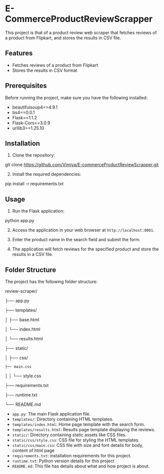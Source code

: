# E-CommerceProductReviewScrapper

This project is that of a product review web scraper that fetches reviews of a product from Flipkart, and stores the results in CSV file.

## Features

- Fetches reviews of a product from Flipkart
- Stores the results in CSV format

## Prerequisites

Before running the project, make sure you have the following installed:

- beautifulsoup4==4.9.1
- bs4==0.0.1
- Flask==1.1.2
- Flask-Cors==3.0.9
- urllib3==1.25.10

## Installation

1. Clone the repository:

git clone https://github.com/Vimiya/E-commerceProductReviewScrapper.git


2. Install the required dependencies:

pip install -r requirements.txt



## Usage

1. Run the Flask application:

python app.py

2. Access the application in your web browser at `http://localhost:8001`.

3. Enter the product name in the search field and submit the form.

4. The application will fetch reviews for the specified product and store the results in a CSV file.

## Folder Structure

The project has the following folder structure:

review-scraper/

├── app.py

├── templates/

│ ├── base.html

│ └── index.html

│ └── results.html

├── static/

│ ├── css/ 

    ├── main.css
    
│ │ └── style.css

├── requirements.txt

├── runtime.txt

└── README.md


- `app.py`: The main Flask application file.
- `templates/`: Directory containing HTML templates.
- `templates/index.html`: Home page template with the search form.
- `templates/results.html`: Results page template displaying the reviews.
- `static/`: Directory containing static assets like CSS files.
- `static/css/style.css`: CSS file for styling the HTML templates.
- `static/css/main.css`: CSS file with size and font details for body, content of html page
- `requirements.txt`: installation requirements for this project.
- `runtime.txt`: Python version details for this project
- `README.md`: This file has details about what and how project is about.
